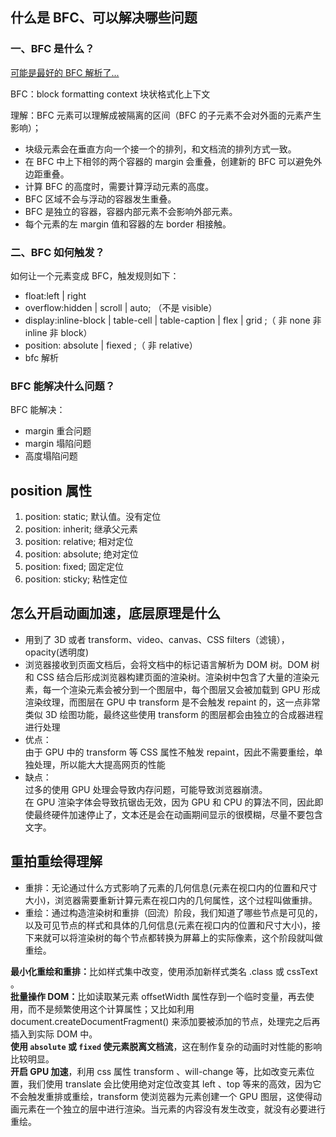 ## 什么是 BFC、可以解决哪些问题

### 一、BFC 是什么？

[可能是最好的 BFC 解析了...](https://juejin.cn/post/6960866014384881671#heading-2)

BFC：block formatting context 块状格式化上下文

理解：BFC 元素可以理解成被隔离的区间（BFC 的子元素不会对外面的元素产生影响）；

- 块级元素会在垂直方向一个接一个的排列，和文档流的排列方式一致。
- 在 BFC 中上下相邻的两个容器的 margin 会重叠，创建新的 BFC 可以避免外边距重叠。
- 计算 BFC 的高度时，需要计算浮动元素的高度。
- BFC 区域不会与浮动的容器发生重叠。
- BFC 是独立的容器，容器内部元素不会影响外部元素。
- 每个元素的左 margin 值和容器的左 border 相接触。

### 二、BFC 如何触发？

如何让一个元素变成 BFC，触发规则如下：

- float:left | right
- overflow:hidden | scroll | auto; （不是 visible）
- display:inline-block | table-cell | table-caption | flex | grid ;（ 非 none 非 inline 非 block）
- position: absolute | fiexed ;（ 非 relative）
- bfc 解析

### BFC 能解决什么问题？

BFC 能解决：

- margin 重合问题
- margin 塌陷问题
- 高度塌陷问题

## position 属性

1. position: static; 默认值。没有定位
2. position: inherit; 继承父元素
3. position: relative; 相对定位
4. position: absolute; 绝对定位
5. position: fixed; 固定定位
6. position: sticky; 粘性定位

## 怎么开启动画加速，底层原理是什么

- 用到了 3D 或者 transform、video、canvas、CSS filters（滤镜），opacity(透明度)
- 浏览器接收到页面文档后，会将文档中的标记语言解析为 DOM 树。DOM 树和 CSS 结合后形成浏览器构建页面的渲染树。渲染树中包含了大量的渲染元素，每一个渲染元素会被分到一个图层中，每个图层又会被加载到 GPU 形成渲染纹理，而图层在 GPU 中 transform 是不会触发 repaint 的，这一点非常类似 3D 绘图功能，最终这些使用 transform 的图层都会由独立的合成器进程进行处理
- 优点：
  <br />
  由于 GPU 中的 transform 等 CSS 属性不触发 repaint，因此不需要重绘，单独处理，所以能大大提高网页的性能
- 缺点：
  <br />
  过多的使用 GPU 处理会导致内存问题，可能导致浏览器崩溃。
  <br />
  在 GPU 渲染字体会导致抗锯齿无效，因为 GPU 和 CPU 的算法不同，因此即使最终硬件加速停止了，文本还是会在动画期间显示的很模糊，尽量不要包含文字。

## 重拍重绘得理解

- 重排：无论通过什么方式影响了元素的几何信息(元素在视口内的位置和尺寸大小)，浏览器需要重新计算元素在视口内的几何属性，这个过程叫做重排。
- 重绘：通过构造渲染树和重排（回流）阶段，我们知道了哪些节点是可见的，以及可见节点的样式和具体的几何信息(元素在视口内的位置和尺寸大小)，接下来就可以将渲染树的每个节点都转换为屏幕上的实际像素，这个阶段就叫做重绘。

<strong>最小化重绘和重排：</strong>比如样式集中改变，使用添加新样式类名 .class 或 cssText 。
<br />
<strong>批量操作 DOM：</strong>比如读取某元素 offsetWidth 属性存到一个临时变量，再去使用，而不是频繁使用这个计算属性；又比如利用 document.createDocumentFragment() 来添加要被添加的节点，处理完之后再插入到实际 DOM 中。
<br />
<strong>使用 `absolute` 或 `fixed` 使元素脱离文档流</strong>，这在制作复杂的动画时对性能的影响比较明显。
<br />
<strong>开启 GPU 加速</strong>，利用 css 属性 transform 、will-change 等，比如改变元素位置，我们使用 translate 会比使用绝对定位改变其 left 、top 等来的高效，因为它不会触发重排或重绘，transform 使浏览器为元素创建⼀个 GPU 图层，这使得动画元素在一个独立的层中进行渲染。当元素的内容没有发生改变，就没有必要进行重绘。
